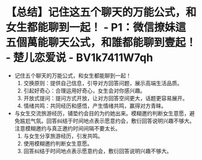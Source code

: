 # 【总结】记住这五个聊天的万能公式，和女生都能聊到一起！ - P1：微信撩妹這五個萬能聊天公式，和誰都能聊到壹起！ - 楚儿恋爱说 - BV1k7411W7qh

-   记住五个聊天的万能公式，和女生都能聊到一起！
    1.  交换原则：提供自己信息，引导对方回答问题，展示高端生活品质。
    2.  引起好奇心：合理运用好奇心，女生会对你感兴趣。
    3.  开放式提问：提问方式开放，让对方回答空间更大，话题更容易展开。
    4.  情绪共鸣：共同经历和感悟，产生情绪共鸣，赢得对方青睐。
-   与女生交流旅游经历，铺垫约会目的为约她出来。模糊邀约判断女生意愿，避免尴尬气氛。回答纠结于时间地点表示愿意约会，敷衍回答说明兴趣不够大。注意模糊邀约与真正邀约时间间隔不要太长。
    1.  与女生分享旅游经历，引发共鸣。
    2.  使用模糊邀约判断女生意愿。
    3.  回答纠结于时间地点表示愿意约会，敷衍回答说明兴趣不够大。